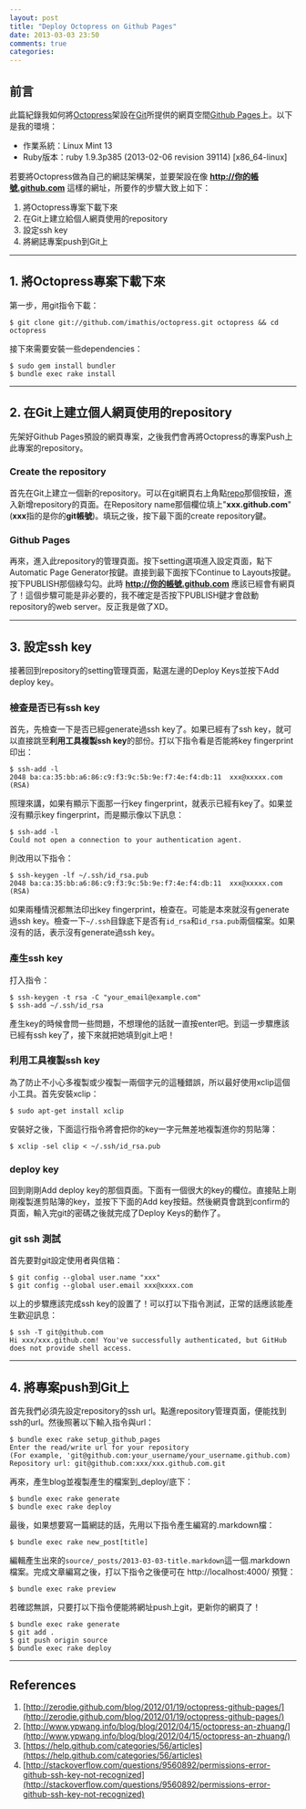 ```yaml
---
layout: post
title: "Deploy Octopress on Github Pages"
date: 2013-03-03 23:50
comments: true
categories: 
---
```


## 前言

此篇紀錄我如何將[Octopress](http://octopress.org/)架設在[Git](https://github.com/)所提供的網頁空間[Github Pages](http://pages.github.com/)上。以下是我的環境：

*	作業系統：Linux Mint 13
*	Ruby版本：ruby 1.9.3p385 (2013-02-06 revision 39114) [x86_64-linux]

若要將Octopress做為自己的網誌架構架，並要架設在像 **http://你的帳號.github.com** 這樣的網址，所要作的步驟大致上如下：

1.	將Octopress專案下載下來
2.	在Git上建立給個人網頁使用的repository
3.	設定ssh key
4.	將網誌專案push到Git上


- - -

## 1.	將Octopress專案下載下來

第一步，用git指令下載：
	
    $ git clone git://github.com/imathis/octopress.git octopress && cd octopress

接下來需要安裝一些dependencies：

	$ sudo gem install bundler
	$ bundle exec rake install

- - -

## 2.	在Git上建立個人網頁使用的repository

先架好Github Pages預設的網頁專案，之後我們會再將Octopress的專案Push上此專案的repository。

### Create the repository

首先在Git上建立一個新的repository。可以在git網頁右上角點[repo](https://github.com/new)那個按鈕，進入新增repository的頁面。在Repository name那個欄位填上"**xxx.github.com**"(**xxx**指的是你的**git帳號**)。填玩之後，按下最下面的create repository鍵。

### Github Pages

再來，進入此repository的管理頁面。按下setting選項進入設定頁面，點下Automatic Page Generator按鍵。直接到最下面按下Continue to Layouts按鍵。按下PUBLISH那個綠勾勾。此時 **http://你的帳號.github.com** 應該已經會有網頁了！這個步驟可能是非必要的，我不確定是否按下PUBLISH鍵才會啟動repository的web server。反正我是做了XD。

- - -

## 3.	設定ssh key

接著回到repository的setting管理頁面，點選左邊的Deploy Keys並按下Add deploy key。

### 檢查是否已有ssh key

首先，先檢查一下是否已經generate過ssh key了。如果已經有了ssh key，就可以直接跳至**利用工具複製ssh key**的部份。打以下指令看是否能將key fingerprint印出：
	
	$ ssh-add -l
	2048 ba:ca:35:bb:a6:86:c9:f3:9c:5b:9e:f7:4e:f4:db:11  xxx@xxxxx.com (RSA)

照理來講，如果有顯示下面那一行key fingerprint，就表示已經有key了。如果並沒有顯示key fingerprint，而是顯示像以下訊息：

	$ ssh-add -l
	Could not open a connection to your authentication agent.

則改用以下指令：

	$ ssh-keygen -lf ~/.ssh/id_rsa.pub
	2048 ba:ca:35:bb:a6:86:c9:f3:9c:5b:9e:f7:4e:f4:db:11  xxx@xxxxx.com (RSA)

如果兩種情況都無法印出key fingerprint，檢查在。可能是本來就沒有generate過ssh key。檢查一下`~/.ssh`目錄底下是否有`id_rsa`和`id_rsa.pub`兩個檔案。如果沒有的話，表示沒有generate過ssh key。

### 產生ssh key

打入指令：

	$ ssh-keygen -t rsa -C "your_email@example.com"
	$ ssh-add ~/.ssh/id_rsa

產生key的時候會問一些問題，不想理他的話就一直按enter吧。到這一步驟應該已經有ssh key了，接下來就把她填到git上吧！

### 利用工具複製ssh key

為了防止不小心多複製或少複製一兩個字元的這種錯誤，所以最好使用xclip這個小工具。首先安裝xclip：

	$ sudo apt-get install xclip

安裝好之後，下面這行指令將會把你的key一字元無差地複製進你的剪貼簿：

	$ xclip -sel clip < ~/.ssh/id_rsa.pub

### deploy key

回到剛剛Add deploy key的那個頁面。下面有一個很大的key的欄位。直接貼上剛剛複製進剪貼簿的key，並按下下面的Add key按鈕。然後網頁會跳到confirm的頁面，輸入完git的密碼之後就完成了Deploy Keys的動作了。

### git ssh 測試

首先要對git設定使用者與信箱：

    $ git config --global user.name "xxx"
    $ git config --global user.email xxx@xxxx.com

以上的步驟應該完成ssh key的設置了！可以打以下指令測試，正常的話應該能產生歡迎訊息：

	$ ssh -T git@github.com
    Hi xxx/xxx.github.com! You've successfully authenticated, but GitHub does not provide shell access.

- - -

## 4.	將專案push到Git上

首先我們必須先設定repository的ssh url。點進repository管理頁面，便能找到ssh的url。然後照著以下輸入指令與url：

	$ bundle exec rake setup_github_pages
    Enter the read/write url for your repository
    (For example, 'git@github.com:your_username/your_username.github.com)
    Repository url: git@github.com:xxx/xxx.github.com.git

再來，產生blog並複製產生的檔案到_deploy/底下：

	$ bundle exec rake generate
	$ bundle exec rake deploy

最後，如果想要寫一篇網誌的話，先用以下指令產生編寫的.markdown檔：

	$ bundle exec rake new_post[title]

編輯產生出來的`source/_posts/2013-03-03-title.markdown`這一個.markdown檔案。完成文章編寫之後，打以下指令之後便可在 http://localhost:4000/ 預覽：

	$ bundle exec rake preview

若確認無誤，只要打以下指令便能將網址push上git，更新你的網頁了！

	$ bundle exec rake generate
	$ git add .
	$ git push origin source
	$ bundle exec rake deploy

- - -

## References

1.	[http://zerodie.github.com/blog/2012/01/19/octopress-github-pages/](http://zerodie.github.com/blog/2012/01/19/octopress-github-pages/)
2.	[http://www.ypwang.info/blog/blog/2012/04/15/octopress-an-zhuang/](http://www.ypwang.info/blog/blog/2012/04/15/octopress-an-zhuang/)
3.	[https://help.github.com/categories/56/articles](https://help.github.com/categories/56/articles)
4.	[http://stackoverflow.com/questions/9560892/permissions-error-github-ssh-key-not-recognized](http://stackoverflow.com/questions/9560892/permissions-error-github-ssh-key-not-recognized)


